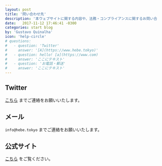 ```yaml
---
layout: post
title: '問い合わせ先'
description: '本ウェブサイトに関する内容や、法務・コンプライアンスに関するお問い合わせはこちらよりお願い致します。'
date:   2017-11-12 17:46:41 -0300
categories: start blog
by: 'Gustavo Quinalha'
icon: 'help-circle'
# questions:
#   - question: 'Twitter'
#     answer: '[A](https://www.hebe.tokyo)'
#   - question: hello! [a](https://www.com)
#     answer: 'ここにテキスト'
#   - question: 'お電話・郵送'
#     answer: 'ここにテキスト'
---
```


## Twitter

[こちら](https://twitter.com/XXX) までご連絡をお願いいたします。
<br>

## メール

`info@hebe.tokyo` までご連絡をお願いいたします。
<br>

## 公式サイト

[こちら](https://www.hebe.tokyo) をご覧ください。